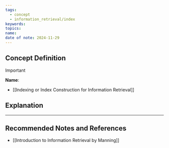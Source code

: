 ```yaml
---
tags:
  - concept
  - information_retrieval/index
keywords: 
topics: 
name: 
date of note: 2024-11-29
---
```


## Concept Definition

>[!important]
>**Name**: 


- [[Indexing or Index Construction for Information Retrieval]]

## Explanation





-----------
##  Recommended Notes and References


- [[Introduction to Information Retrieval by Manning]]